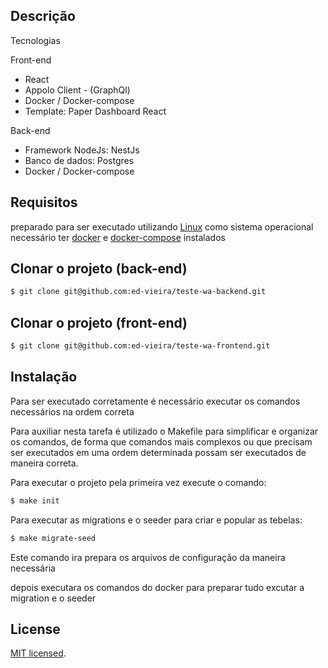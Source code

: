 
## Descrição

  Tecnologias
   <p>Front-end</p>
   <ul>
     <li>React</li>
     <li>Appolo Client - (GraphQl)</li>
     <li>Docker / Docker-compose</li>
     <li>Template: Paper Dashboard React</li>
   </ul> 

   <p> Back-end</p> 
     <ul>
     <li>Framework NodeJs: NestJs</li>
     <li>Banco de dados: Postgres</li>
     <li>Docker / Docker-compose</li>
   </ul> 

## Requisitos
  <p>preparado para ser executado utilizando <u>Linux</u> como sistema operacional
  necessário ter <u>docker</u> e <u>docker-compose</u> instalados
  </p>



## Clonar o projeto (back-end)

```bash
$ git clone git@github.com:ed-vieira/teste-wa-backend.git
```

## Clonar o projeto (front-end)

```bash
$ git clone git@github.com:ed-vieira/teste-wa-frontend.git
```


## Instalação
  <p> Para ser executado corretamente é necessário executar os comandos necessários na ordem 
  correta  </p>
  <p> Para auxiliar nesta tarefa é utilizado o Makefile para simplificar e organizar os    comandos, de forma que comandos mais complexos ou que precisam ser executados em uma ordem determinada possam ser executados de maneira correta. 
  </p> 

 <p> Para executar o projeto pela primeira vez execute o comando: </p>

```bash
$ make init
```

<p> Para executar as migrations e o seeder para criar e popular as tebelas: </p>

```bash
$ make migrate-seed
```

<p> Este comando ira prepara os arquivos de configuração da maneira necessária</p>
<p>depois executara os comandos do docker para preparar tudo excutar a migration e o seeder</p>







## License

[MIT licensed](LICENSE).
